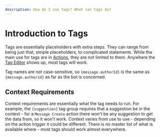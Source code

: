 ```yaml
---
description: How do I use tags? What can tags do?
---
```


# Introduction to Tags

Tags are essentially placeholders with extra steps. They can range from being just that, simple placeholders, to complicated statements. While the main use for tags are in [Actions](../plugins/actions.md), they are not limited to them. Anywhere the [Tag Editor](tag-editor.md) shows up, most tags will work.

Tag names are not case-sensitive, so `{message.authorId}` is the same as `{message.authorid}` as far as the bot is concerned.

## Context Requirements

Context requirements are essentially what the tag needs to run. For example, the `{suggestion}` tag group requires that a suggestion be in the context - for a `Message Create` action there won't be any suggestion to get the data from, so it won't work. Context varies from use to use - depending on the action trigger it could be different. There is no master list of what is available where - most tags should work almost everywhere.

